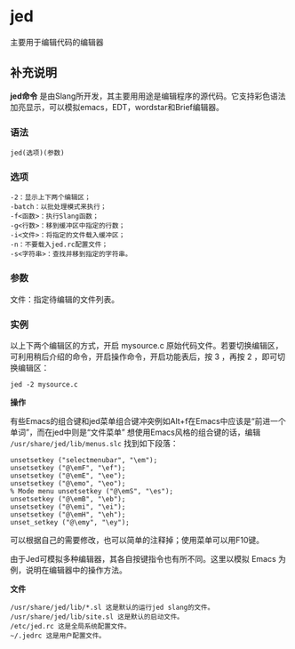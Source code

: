 #  jed

主要用于编辑代码的编辑器

##  补充说明

**jed命令**
是由Slang所开发，其主要用用途是编辑程序的源代码。它支持彩色语法加亮显示，可以模拟emacs，EDT，wordstar和Brief编辑器。

###  语法

    
    
    jed(选项)(参数)
    

###  选项

    
    
    -2：显示上下两个编辑区；
    -batch：以批处理模式来执行；
    -f<函数>：执行Slang函数；
    -g<行数>：移到缓冲区中指定的行数；
    -i<文件>：将指定的文件载入缓冲区；
    -n：不要载入jed.rc配置文件；
    -s<字符串>：查找并移到指定的字符串。
    

###  参数

文件：指定待编辑的文件列表。

###  实例

以上下两个编辑区的方式，开启 mysource.c 原始代码文件。若要切换编辑区，可利用稍后介绍的命令，开启操作命令，开启功能表后，按 3 ，再按 2
，即可切换编辑区：

    
    
    jed -2 mysource.c
    

**操作**

有些Emacs的组合键和jed菜单组合键冲突例如Alt+f在Emacs中应该是“前进一个单词”，而在jed中则是“文件菜单”
想使用Emacs风格的组合键的话，编辑 ` /usr/share/jed/lib/menus.slc ` 找到如下段落：

    
    
    unsetsetkey ("selectmenubar", "\em");
    unsetsetkey ("@\emF", "\ef");
    unsetsetkey ("@\emE", "\ee");
    unsetsetkey ("@\emo", "\eo");
    % Mode menu unsetsetkey ("@\emS", "\es");
    unsetsetkey ("@\emB", "\eb");
    unsetsetkey ("@\emi", "\ei");
    unsetsetkey ("@\emH", "\eh");
    unset_setkey ("@\emy", "\ey");
    

可以根据自己的需要修改，也可以简单的注释掉；使用菜单可以用F10键。

由于Jed可模拟多种编辑器，其各自按键指令也有所不同。这里以模拟 Emacs 为例，说明在编辑器中的操作方法。

**文件**

    
    
    /usr/share/jed/lib/*.sl 这是默认的运行jed slang的文件。
    /usr/share/jed/lib/site.sl 这是默认的启动文件。
    /etc/jed.rc 这是全局系统配置文件。
    ~/.jedrc 这是用户配置文件。
    

